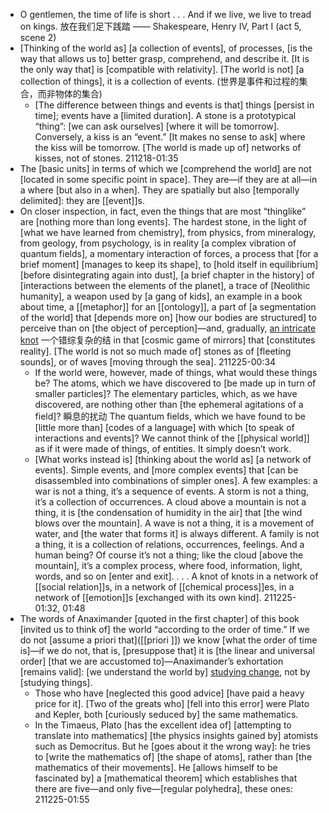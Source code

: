 - O gentlemen, the time of life is short . . .
And if we live, we live to tread on kings. 放在我们足下践踏
—— Shakespeare, Henry IV, Part I (act 5, scene 2)
- [Thinking of the world as] [a collection of events], of processes, [is the way that allows us to] better grasp, comprehend, and describe it. [It is the only way that] is [compatible with relativity]. [The world is not] [a collection of things], it is a collection of events.
(世界是事件和过程的集合，而非物体的集合)
    - [The difference between things and events is that] things [persist in time]; events have a [limited duration]. A stone is a prototypical “thing”: [we can ask ourselves] [where it will be tomorrow]. Conversely, a kiss is an “event.” [It makes no sense to ask] where the kiss will be tomorrow. [The world is made up of] networks of kisses, not of stones.
211218-01:35
- The [basic units] in terms of which we [comprehend the world] are not [located in some specific point in space]. They are—if they are at all—in a where [but also in a when]. They are spatially but also [temporally delimited]: they are [[event]]s.
- On closer inspection, in fact, even the things that are most “thinglike” are [nothing more than long events]. The hardest stone, in the light of [what we have learned from chemistry], from physics, from mineralogy, from geology, from psychology, is in reality [a complex vibration of quantum fields], a momentary interaction of forces, a process that [for a brief moment] [manages to keep its shape], to [hold itself in equilibrium] [before disintegrating again into dust], [a brief chapter in the history] of [interactions between the elements of the planet], a trace of [Neolithic humanity], a weapon used by [a gang of kids], an example in a book about time, a [[metaphor]] for an [[ontology]], a part of [a segmentation of the world] that [depends more on] [how our bodies are structured] to perceive than on [the object of perception]—and, gradually, [an intricate knot](((Gp4OnHV2M))) 一个错综复杂的结 in that [cosmic game of mirrors] that [constitutes reality]. [The world is not so much made of] stones as of [fleeting sounds], or of waves [moving through the sea].
211225-00:34
    - If the world were, however, made of things, what would these things be? The atoms, which we have discovered to [be made up in turn of smaller particles]? The elementary particles, which, as we have discovered, are nothing other than [the ephemeral agitations of a field]? 瞬息的扰动 The quantum fields, which we have found to be [little more than] [codes of a language] with which [to speak of interactions and events]? We cannot think of the [[physical world]] as if it were made of things, of entities. It simply doesn’t work. 
    - [What works instead is] [thinking about the world as] [a network of events]. Simple events, and [more complex events] that [can be disassembled into combinations of simpler ones]. A few examples: a war is not a thing, it’s a sequence of events. A storm is not a thing, it’s a collection of occurrences. A cloud above a mountain is not a thing, it is [the condensation of humidity in the air] that [the wind blows over the mountain]. A wave is not a thing, it is a movement of water, and [the water that forms it] is always different. A family is not a thing, it is a collection of relations, occurrences, feelings. And a human being? Of course it’s not a thing; like the cloud [above the mountain], it’s a complex process, where food, information, light, words, and so on [enter and exit]. . . . A knot of knots in a network of [[social relation]]s, in a network of [[chemical process]]es, in a network of [[emotion]]s [exchanged with its own kind].
211225-01:32, 01:48
- The words of Anaximander [quoted in the first chapter] of this book [invited us to think of] the world “according to the order of time.” If we do not [assume a priori that]([[priori ]]) we know [what the order of time is]—if we do not, that is, [presuppose that] it is [the linear and universal order] [that we are accustomed to]—Anaximander’s exhortation [remains valid]: [we understand the world by] [studying change]([[change]]), not by [studying things].
    - Those who have [neglected this good advice] [have paid a heavy price for it]. [Two of the greats who] [fell into this error] were Plato and Kepler, both [curiously seduced by] the same mathematics.
    - In the Timaeus, Plato [has the excellent idea of] [attempting to translate into mathematics] [the physics insights gained by] atomists such as Democritus. But he [goes about it the wrong way]: he tries to [write the mathematics of] [the shape of atoms], rather than [the mathematics of their movements]. He [allows himself to be fascinated by] a [mathematical theorem] which establishes that there are five—and only five—[regular polyhedra], these ones:
211225-01:55
